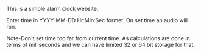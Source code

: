 This is a simple alarm clock website.

Enter time in YYYY-MM-DD Hr:Min:Sec formet.
On set time an audio will run.

Note-Don't set time too far from current time. As calculations are done in terms of milliseconds and we can have limited 32 or 64 bit storage for that.
